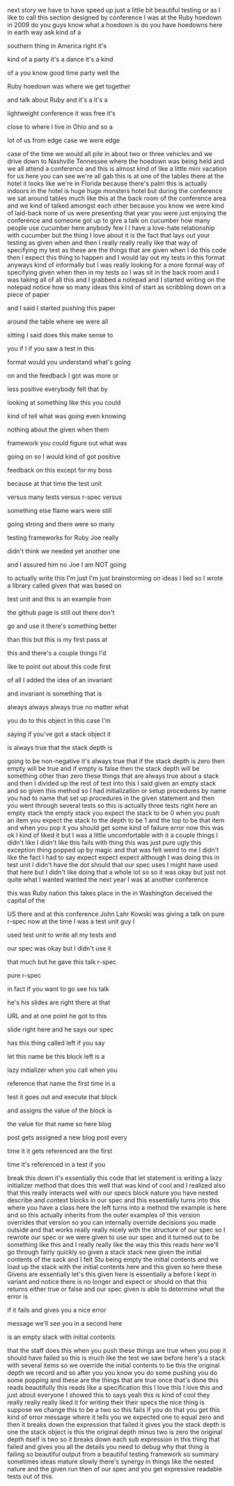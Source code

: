 
next story we have to have speed up just a little bit beautiful testing or as I like to call this section designed by conference I was at the Ruby hoedown in 2009 do you guys know what a hoedown is do you have hoedowns here in earth way ask kind of a

southern thing in America right it's

kind of a party it's a dance it's a kind

of a you know good time party well the

Ruby hoedown was where we get together

and talk about Ruby and it's a it's a

lightweight conference it was free it's

close to where I live in Ohio and so a

lot of us from edge case we were edge

case of the time we would all pile in about two or three vehicles and we drive down to Nashville Tennessee where the hoedown was being held and we all attend a conference and this is almost kind of like a little mini vacation for us here you can see we're all gab this is at one of the tables there at the hotel it looks like we're in Florida because there's palm this is actually indoors in the hotel is huge huge monsters hotel but during the conference we sat around tables much like this at the back room of the conference area and we kind of talked amongst each other because you know we were kind of laid-back none of us were presenting that year you were just enjoying the conference and someone got up to give a talk on cucumber how many people use cucumber here anybody few I I have a love-hate relationship with cucumber but the thing I love about it is the fact that lays out your testing as given when and then I really really really like that way of specifying my test as these are the things that are given when I do this code then I expect this thing to happen and I would lay out my tests in this format anyways kind of informally but I was really looking for a more formal way of specifying given when then in my tests so I was sit in the back room and I was taking all of all this and I grabbed a notepad and I started writing on the notepad notice how so many ideas this kind of start as scribbling down on a piece of paper 


and I said I started pushing this paper

around the table where we were all

sitting I said does this make sense to

you if I if you saw a test in this

format would you understand what's going

on and the feedback I got was more or

less positive everybody felt that by

looking at something like this you could

kind of tell what was going even knowing

nothing about the given when them

framework you could figure out what was

going on so I would kind of got positive

feedback on this except for my boss

because at that time the test unit

versus many tests versus r-spec versus

something else flame wars were still

going strong and there were so many

testing frameworks for Ruby Joe really

didn't think we needed yet another one

and I assured him no Joe I am NOT going

to actually write this I'm just I'm just
brainstorming on ideas I lied so I wrote
a library called given that was based on

test unit and this is an example from

the github page is still out there don't

go and use it there's something better

than this but this is my first pass at

this and there's a couple things I'd

like to point out about this code first

of all I added the idea of an invariant

and invariant is something that is

always always always true no matter what

you do to this object in this case I'm

saying if you've got a stack object it

is always true that the stack depth is

going to be non-negative it's always true that if the stack depth is zero then empty will be true and if empty is false then the stack depth will be something other than zero these things that are always true about a stack and then I divided up the rest of test into this I said given an empty stack and so given this method so I had initialization or setup procedures by name you had to name that set up procedures in the given statement and then you went through several tests so this is actually three tests right here an empty stack the empty stack you expect the stack to be 0 when you push an item you expect the stack to the depth to be 1 and the top to be that item and when you pop it you should get some kind of failure error now this was ok I kind of liked it but I was a little uncomfortable with it a couple things I didn't like I didn't like this fails with thing this was just pure ugly this exception thing popped up by magic and that was felt weird to me I didn't like the fact I had to say expect expect expect although I was doing this in test unit I didn't have the dot should that our spec uses I might have used that here but I didn't like doing that a whole lot so so it was okay but just not quite what I wanted wanted the next year I was at another conference 

this was Ruby nation this takes place in the in Washington deceived 
the capital of the 


US there and at this conference John Lahr Kowski was giving a talk on pure r-spec now at the time I was a test unit guy I

used test unit to write all my tests and

our spec was okay but I didn't use it

that much but he gave this talk r-spec

pure r-spec

in fact if you want to go see his talk

he's his slides are right there at that

URL and at one point he got to this

slide right here and he says our spec

has this thing called left if you say

let this name be this block left is a

lazy initializer when you call when you

reference that name the first time in a

test it goes out and execute that block

and assigns the value of the block is

the value for that name so here blog

post gets assigned a new blog post every

time it it gets referenced are the first

time it's referenced in a test if you

break this down it's essentially this code that let statement is writing a lazy initializer method that does this well that was kind of cool and I realized also that this really interacts well with our specs block nature you have nested describe and context blocks in our spec and this essentially turns into this where you have a class here the left turns into a method the example is here and so this actually inherits from the outer examples of this version overrides that version so you can internally override decisions you made outside and that works really really nicely with the structure of our spec so I rewrote our spec or we were given to use our spec and it turned out to be something like this and I really really like the way this this reads here we'll go through fairly quickly so given a stack stack new given the initial contents of the sack and I felt Stu being empty the initial contents and we load up the stack with the initial contents here and this given so here these Givens are essentially let's this given here is essentially a before I kept in variant and notice there is no longer and expect or should on that this returns either true or false and our spec given is able to determine what the error is

if it fails and gives you a nice error

message we'll see you in a second here

is an empty stack with initial contents

that the staff does this when you push these things are true when you pop it should have failed so this is much like the test we saw before here's a stack with several items so we override the initial contents to be this the original depth we record and so after you you know you do some pushing you do some popping and these are the things that are true once that's done this reads beautifully this reads like a specification this I love this I love this and just about everyone I showed this to says yeah this is kind of cool they really really really liked it for writing their their specs the nice thing is suppose we change this to be a two so this fails if you do that you get this kind of error message where it tells you we expected one to equal zero and then it breaks down the expression that failed it gives you the stack depth is
one the stack object is this the original depth minus two is zero the original depth itself is two so it breaks down each sub expression in this thing that failed and gives you all the details you need to debug why that thing is failing so beautiful output from a beautiful testing framework so summary sometimes ideas mature slowly there's synergy in things like the nested nature and the given run then of our spec and you get expressive readable tests out of
this. 
